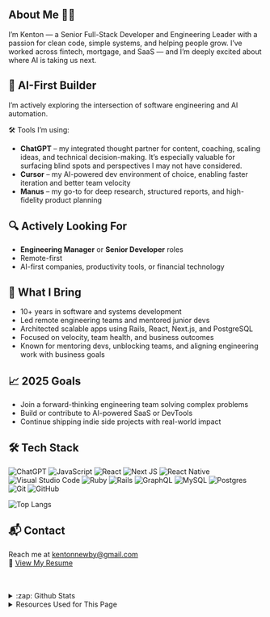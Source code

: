 ## About Me 👋🏽

I’m Kenton — a Senior Full-Stack Developer and Engineering Leader with a passion for clean code, simple systems, and helping people grow. I’ve worked across fintech, mortgage, and SaaS — and I’m deeply excited about where AI is taking us next.

## 🤖 AI-First Builder
I’m actively exploring the intersection of software engineering and AI automation.

🛠 Tools I’m using:
- **ChatGPT** – my integrated thought partner for content, coaching, scaling ideas, and technical decision-making. It’s especially valuable for surfacing blind spots and perspectives I may not have considered.
- **Cursor** – my AI-powered dev environment of choice, enabling faster iteration and better team velocity 
- **Manus** – my go-to for deep research, structured reports, and high-fidelity product planning

## 🔍 Actively Looking For
- **Engineering Manager** or **Senior Developer** roles  
- Remote-first 
- AI-first companies, productivity tools, or financial technology

## 🧠 What I Bring
- 10+ years in software and systems development
- Led remote engineering teams and mentored junior devs
- Architected scalable apps using Rails, React, Next.js, and PostgreSQL
- Focused on velocity, team health, and business outcomes
- Known for mentoring devs, unblocking teams, and aligning engineering work with business goals

## 📈 2025 Goals
- Join a forward-thinking engineering team solving complex problems
- Build or contribute to AI-powered SaaS or DevTools
- Continue shipping indie side projects with real-world impact

## 🛠️ Tech Stack
![ChatGPT](https://img.shields.io/badge/chatGPT-74aa9c?style=for-the-badge&logo=openai&logoColor=white)
![JavaScript](https://img.shields.io/badge/javascript-%23323330.svg?style=for-the-badge&logo=javascript&logoColor=%23F7DF1E)
![React](https://img.shields.io/badge/react-%2320232a.svg?style=for-the-badge&logo=react&logoColor=%2361DAFB)
![Next JS](https://img.shields.io/badge/Next-black?style=for-the-badge&logo=next.js&logoColor=white)
![React Native](https://img.shields.io/badge/react_native-%2320232a.svg?style=for-the-badge&logo=react&logoColor=%2361DAFB)
![Visual Studio Code](https://img.shields.io/badge/Visual%20Studio%20Code-0078d7.svg?style=for-the-badge&logo=visual-studio-code&logoColor=white)
![Ruby](https://img.shields.io/badge/ruby-%23CC342D.svg?style=for-the-badge&logo=ruby&logoColor=white)
![Rails](https://img.shields.io/badge/rails-%23CC0000.svg?style=for-the-badge&logo=ruby-on-rails&logoColor=white)
![GraphQL](https://img.shields.io/badge/-GraphQL-E10098?style=for-the-badge&logo=graphql&logoColor=white)
![MySQL](https://img.shields.io/badge/mysql-4479A1.svg?style=for-the-badge&logo=mysql&logoColor=white)
![Postgres](https://img.shields.io/badge/postgres-%23316192.svg?style=for-the-badge&logo=postgresql&logoColor=white)
![Git](https://img.shields.io/badge/git-%23F05033.svg?style=for-the-badge&logo=git&logoColor=white)
![GitHub](https://img.shields.io/badge/github-%23121011.svg?style=for-the-badge&logo=github&logoColor=white)

![Top Langs](https://github-readme-stats.vercel.app/api/top-langs/?username=kenton&layout=compact)


## 📬 Contact
Reach me at kentonnewby@gmail.com  
📄 [View My Resume](https://www.dropbox.com/scl/fi/bars95ipn5ov5u90o3ibi/Kenton-Newby-Resume.pdf?rlkey=84p5sk4ecg30zd14q4zx54y8x&dl=0)



<br />
<br />

<details>
  <summary>:zap: Github Stats</summary>

  <img align="left" alt="Kenton's Github Stats" src="https://github-readme-stats-cyan-three.vercel.app/api?username=kenton&show_icons=true&hide_border=true" />

[![Top Langs](https://github-readme-stats-cyan-three.vercel.app/api/top-langs/?username=kenton)](https://github.com/kenton/github-readme-stats)

</details>

<details>
  <summary>Resources Used for This Page</summary>
  <br />
  
  * [Markdown Badges](https://github.com/Ileriayo/markdown-badges)
</details>
